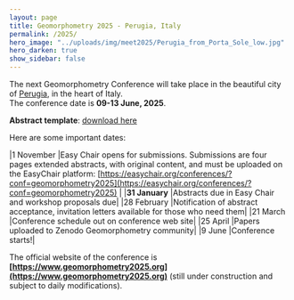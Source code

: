 ```yaml
---
layout: page
title: Geomorphometry 2025 - Perugia, Italy
permalink: /2025/
hero_image: "../uploads/img/meet2025/Perugia_from_Porta_Sole_low.jpg"
hero_darken: true
show_sidebar: false
---
```


The next Geomorphometry Conference will take place in the beautiful city of [Perugia](https://en.wikipedia.org/wiki/Perugia), in the heart of Italy.  
The conference date is **09-13 June, 2025**.  

**Abstract template**: [download here](https://www.geomorphometry2025.org/images/geomorphometry_2025_template.docx)  

Here are some important dates:  

|1 November   |Easy Chair opens for submissions. Submissions are four pages extended abstracts, with original content, and must be uploaded on the EasyChair platform: [https://easychair.org/conferences/?conf=geomorphometry2025](https://easychair.org/conferences/?conf=geomorphometry2025) |
|**31 January**   |Abstracts due in Easy Chair and workshop proposals due|
|28 February  |Notification of abstract acceptance, invitation letters available for those who need them|
|21 March     |Conference schedule out on conference web site|
|25 April     |Papers uploaded to Zenodo Geomorphometry community|
|9 June       |Conference starts!|
 
The official website of the conference is **[https://www.geomorphometry2025.org](https://www.geomorphometry2025.org)** (still under construction and subject to daily modifications).


